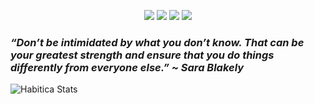 <p align = "center">
  <!--<a target="_blank" href="https://madhanmohans.github.io"><img src="https://img.shields.io/badge/-WEB-FF4088?style=for-the-badge&logo=Hugo&logoColor=white"></img></a> -->	
  <a target="_blank" href="https://www.linkedin.com/in/madhanmohans"><img src="https://img.shields.io/badge/-LinkedIn-0077B5?style=for-the-badge&logo=Linkedin&logoColor=white"></img></a>
  <a target="_blank" href="mailto:iammadhanmohans@gmail.com"><img src="https://img.shields.io/badge/-Gmail-D14836?style=for-the-badge&logo=Gmail&logoColor=white"></img></a>
  <!-- <a target="_blank" href="https://www.kaggle.com/madhanmohans"><img src="https://img.shields.io/badge/-Kaggle-20beff?style=for-the-badge&logo=Kaggle&logoColor=white"></img></a> -->
  <a target="_blank" href="https://medium.com/@madhanmohans"><img src="https://img.shields.io/badge/-Medium-12100E?style=for-the-badge&logo=Medium&logoColor=white"></img></a>
  <a target="_blank" href="https://twitter.com/madhanmohansh"><img src="https://img.shields.io/badge/-Twitter-1DA1F2?style=for-the-badge&logo=Twitter&logoColor=white"></img></a>

 ###  *“Don’t be intimidated by what you don’t know. That can be your greatest strength and ensure that you do things differently from everyone else.” ~ Sara Blakely*

![Habitica Stats](https://habitica-stats.vercel.app/api/habitica-stats)
<!--
<br>

<p align = "center">
  <img src="https://github.com/madhanmohans/madhanmohans/blob/main/media/life_balance.gif" alt="side Image" width="200" height="auto" />
</p>


<p align = "center">
  <a href="https://github.com/anuraghazra/github-readme-stats">
  <img align="center" src="https://github-readme-stats.vercel.app/api?username=madhanmohans&show_icons=true&theme=omni&hide_border=true&count_private=true" width="500" alt="Madhan's github stats" />
</p>
-->
